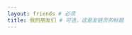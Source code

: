 ```yaml
---
layout: friends # 必须
title: 我的朋友们 # 可选，这是友链页的标题
---
```


<!-- 这里写友链上方的内容。 -->

<!-- more -->

<!-- 这里可以写友链页面下方的文字备注，例如自己的友链规范、示例等 -->